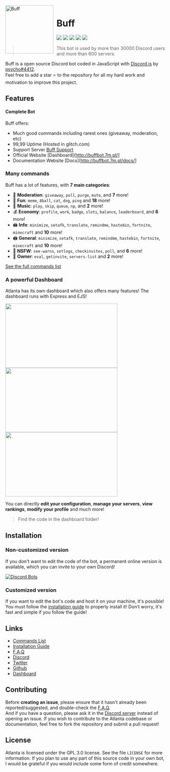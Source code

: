 <img width="150" height="150" align="left" style="float: left; margin: 0 10px 0 0;" alt="Buff" src="https://cdn.discordapp.com/avatars/637650540561694730/7da77a0cfbf0d1f2b0ba1d91e4032908.png?size=2048">  

  # Buff

[![](https://img.shields.io/discord/565048515357835264.svg?logo=discord&colorB=7289DA)](https://discord.atlanta-bot.fr)
[![](https://discordbots.org/api/widget/status/557445719892688897.svg)](https://discordbots.org/bot/557445719892688897)
[![](https://img.shields.io/badge/discord.js-v12.0.0--dev-blue.svg?logo=npm)](https://github.com/discordjs)
[![](https://img.shields.io/badge/patreon-donate-orange.svg)](https://www.patreon.com/androz2091)
[![](https://www.codefactor.io/repository/github/Androz2091/AtlantaBot/badge)](https://www.codefactor.io/repository/github/Androz2091/AtlantaBot)

> This bot is used by more than 30000 Discord users and more than 600 servers.

Buff is a open source Discord bot coded in JavaScript with [Discord.js](https://discord.js.org) by [psycho#4412](https://discordapp.com/invite/CaBVadF).  
Feel free to add a star ⭐ to the repository for all my hard work and motivation to improve this project.

## Features

#### Complete Bot

Buff offers:
*   Much good commands including rarest ones (giveaway, moderation, etc)
*   99,99 Uptime (Hosted in glitch.com)
*   Support Server [Buff Support](https://discordapp.com/invite/CaBVadF)
*   Official Website [Dashboard](http://buffbot.7m.pl/]
*   Documentation Website [Docs](http://buffbot.7m.pl/docs/]

### Many commands

Buff has a lot of features, with **7 main categories**:

*   🚓 **Moderation**: `giveaway`, `poll`, `purge`, `mute`, and **7** more! 
*   👻 **Fun**: `meme`, `8ball`, `cat`, `dog`, `ping` and **18** more! 
*   🎵 **Music**: `play`, `skip`, `queue`, `np`, and **2** more! 
*   💰 **Economy**: `profile`, `work`, `badge`, `slots`, `balance`, `leaderboard`, and **6** more! 
*   🖨️ **Info**: `minimize`, `setafk`, `translate`, `remindme`, `hastebin`, `fortnite`, `minecraft` and **10** more! 
*   🖨️ **General**: `minimize`, `setafk`, `translate`, `remindme`, `hastebin`, `fortnite`, `minecraft` and **10** more! 
*   🚓 **NSFW**: `see-warns`, `setlogs`, `checkinvites`, `poll`, and **6** more! 
*   👑 **Owner**: `eval`, `getinvite`, `servers-list` and **2** more!

[See the full commands list](https://www.atlanta-bot.fr/commands)

### A powerful Dashboard

Atlanta has its own dashboard which also offers many features! The dashboard runs with Express and EJS!

<img align="left" style="float: centrer; margin: 0 10px 0 0;" src="https://zupimages.net/up/19/31/c3ya.png" height="200" width="350"/>
<img align="center" style="float: left; margin: 0 10px 0 0;" src="https://zupimages.net/up/19/31/vnq5.png" height="200" width="350"/>
<img align="center" style="float: centrer; margin: 0 10px 0 0;" src="https://zupimages.net/up/19/31/htga.png" height="200" width="350"/>

You can directly **edit your configuration**, **manage your servers**, **view rankings**, **modify your profile** and much more!

> Find the code in the dashboard folder! 

## Installation

### Non-customized version

If you don't want to edit the code of the bot, a permanent online version is available, which you can invite to your own Discord!   

[![Discord Bots](https://discordbots.org/api/widget/557445719892688897.svg)](https://discordbots.org/bot/557445719892688897)

### Customized version

If you want to edit the bot's code and host it on your machine, it's possible!  
You must follow the [installation guide](https://www.atlanta-bot.fr/installation/) to properly install it! Don't worry, it's fast and simple if you follow the guide!

## Links

*   [Commands List](https://www.atlanta-bot.fr/commands)
*   [Installation Guide](https://www.atlanta-bot.fr/installation)
*   [F.A.Q](https://www.atlanta-bot.fr/faq/)
*   [Discord](https://discord.atlanta-bot.fr)
*   [Twitter](https://twitter.com/AtlantaBot)
*   [Github](https://github.com/AtlantaBot)
*   [Dashboard](https://dashboard.atlanta-bot.fr)

## Contributing

Before **creating an issue**, please ensure that it hasn't already been reported/suggested, and double-check the [F.A.Q](https://www.atlanta-bot.fr/faq).   
And if you have a question, please ask it in the [Discord server](https://discord.atlanta-bot.fr/) instead of opening an issue.
If you wish to contribute to the Atlanta codebase or documentation, feel free to fork the repository and submit a pull request!

## License

Atlanta is licensed under the GPL 3.0 license. See the file `LICENSE` for more information. If you plan to use any part of this source code in your own bot, I would be grateful if you would include some form of credit somewhere.
